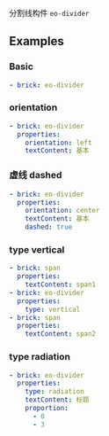 分割线构件 `eo-divider`

## Examples

### Basic

```yaml preview
- brick: eo-divider
```

### orientation

```yaml preview
- brick: eo-divider
  properties:
    orientation: left
    textContent: 基本
```

### 虚线 dashed

```yaml preview
- brick: eo-divider
  properties:
    orientation: center
    textContent: 基本
    dashed: true
```

### type vertical

```yaml preview
- brick: span
  properties:
    textContent: span1
- brick: eo-divider
  properties:
    type: vertical
- brick: span
  properties:
    textContent: span2
```

### type radiation

```yaml preview
- brick: eo-divider
  properties:
    type: radiation
    textContent: 标题
    proportion:
      - 0
      - 3
```
